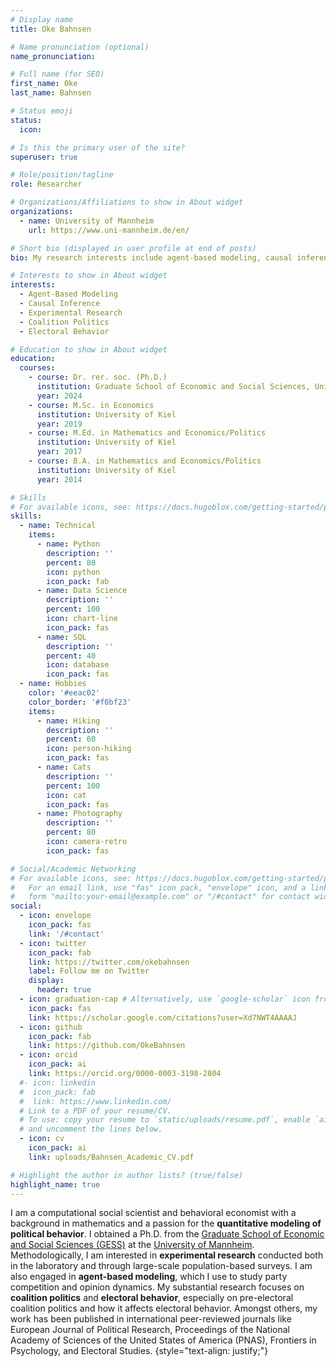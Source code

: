 ```yaml
---
# Display name
title: Oke Bahnsen

# Name pronunciation (optional)
name_pronunciation: 

# Full name (for SEO)
first_name: Oke
last_name: Bahnsen

# Status emoji
status:
  icon: 

# Is this the primary user of the site?
superuser: true

# Role/position/tagline
role: Researcher

# Organizations/Affiliations to show in About widget
organizations:
  - name: University of Mannheim
    url: https://www.uni-mannheim.de/en/

# Short bio (displayed in user profile at end of posts)
bio: My research interests include agent-based modeling, causal inference, experimental research, coalition politics, and voting behavior.

# Interests to show in About widget
interests:
  - Agent-Based Modeling
  - Causal Inference
  - Experimental Research
  - Coalition Politics
  - Electoral Behavior

# Education to show in About widget
education:
  courses:
    - course: Dr. rer. soc. (Ph.D.)
      institution: Graduate School of Economic and Social Sciences, University of Mannheim
      year: 2024
    - course: M.Sc. in Economics
      institution: University of Kiel
      year: 2019
    - course: M.Ed. in Mathematics and Economics/Politics
      institution: University of Kiel
      year: 2017
    - course: B.A. in Mathematics and Economics/Politics
      institution: University of Kiel
      year: 2014

# Skills
# For available icons, see: https://docs.hugoblox.com/getting-started/page-builder/#icons
skills:
  - name: Technical
    items:
      - name: Python
        description: ''
        percent: 80
        icon: python
        icon_pack: fab
      - name: Data Science
        description: ''
        percent: 100
        icon: chart-line
        icon_pack: fas
      - name: SQL
        description: ''
        percent: 40
        icon: database
        icon_pack: fas
  - name: Hobbies
    color: '#eeac02'
    color_border: '#f0bf23'
    items:
      - name: Hiking
        description: ''
        percent: 60
        icon: person-hiking
        icon_pack: fas
      - name: Cats
        description: ''
        percent: 100
        icon: cat
        icon_pack: fas
      - name: Photography
        description: ''
        percent: 80
        icon: camera-retro
        icon_pack: fas

# Social/Academic Networking
# For available icons, see: https://docs.hugoblox.com/getting-started/page-builder/#icons
#   For an email link, use "fas" icon pack, "envelope" icon, and a link in the
#   form "mailto:your-email@example.com" or "/#contact" for contact widget.
social:
  - icon: envelope
    icon_pack: fas
    link: '/#contact'
  - icon: twitter
    icon_pack: fab
    link: https://twitter.com/okebahnsen
    label: Follow me on Twitter
    display:
      header: true
  - icon: graduation-cap # Alternatively, use `google-scholar` icon from `ai` icon pack
    icon_pack: fas
    link: https://scholar.google.com/citations?user=Xd7NWT4AAAAJ
  - icon: github
    icon_pack: fab
    link: https://github.com/OkeBahnsen
  - icon: orcid
    icon_pack: ai
    link: https://orcid.org/0000-0003-3198-2804
  #- icon: linkedin
  #  icon_pack: fab
  #  link: https://www.linkedin.com/
  # Link to a PDF of your resume/CV.
  # To use: copy your resume to `static/uploads/resume.pdf`, enable `ai` icons in `params.yaml`,
  # and uncomment the lines below.
  - icon: cv
    icon_pack: ai
    link: uploads/Bahnsen_Academic_CV.pdf

# Highlight the author in author lists? (true/false)
highlight_name: true
---
```


I am a computational social scientist and behavioral economist with a background in mathematics and a passion for the **quantitative modeling of political behavior**. I obtained a Ph.D. from the [Graduate School of Economic and Social Sciences (GESS)](https://www.uni-mannheim.de/gess/) at the [University of Mannheim](https://www.uni-mannheim.de/en/). Methodologically, I am interested in **experimental research** conducted both in the laboratory and through large-scale population-based surveys. I am also engaged in **agent-based modeling**, which I use to study party competition and opinion dynamics. My substantial research focuses on **coalition politics** and **electoral behavior**, especially on pre-electoral coalition politics and how it affects electoral behavior. Amongst others, my work has been published in international peer-reviewed journals like European Journal of Political Research, Proceedings of the National Academy of Sciences of the United States of America (PNAS), Frontiers in Psychology, and Electoral Studies. 
{style="text-align: justify;"}
